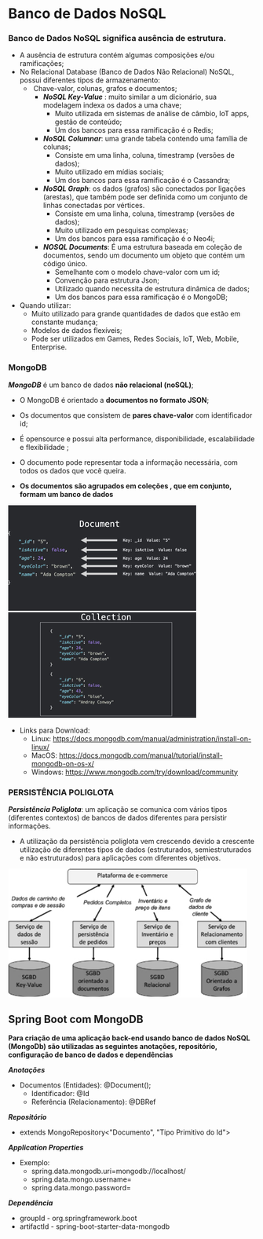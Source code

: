 <h1>Banco de Dados NoSQL</h1>

<h3>Banco de Dados NoSQL significa ausência de estrutura.</h3>

- A ausência de estrutura contém algumas composições e/ou ramificações;
- No Relacional Database (Banco de Dados Não Relacional) NoSQL, possui diferentes tipos de armazenamento:
  - ​	Chave-valor, colunas, grafos e documentos;
    - ***NoSQL Key-Value*** : muito similar a um dicionário, sua modelagem indexa os dados a uma chave;
      - Muito utilizada em sistemas de análise de câmbio, IoT apps, gestão de conteúdo;
      - Um dos bancos para essa ramificação é o Redis;
    - ***NoSQL Columnar***: uma grande tabela contendo uma família de colunas;
      - Consiste em uma linha, coluna, timestramp (versões de dados);
      - Muito utilizado em mídias sociais;
      - Um dos bancos para essa ramificação é o Cassandra;
    - ***NoSQL Graph***:  os dados (grafos) são conectados por ligações (arestas), que também pode ser definida como um conjunto de linhas conectadas por vértices. 
      - Consiste em uma linha, coluna, timestramp (versões de dados);
      - Muito utilizado em pesquisas complexas;
      - Um dos bancos para essa ramificação é o Neo4i;
    - ***NOSQL Documents***: É uma estrutura baseada em coleção de documentos, sendo um documento um objeto que contém um código único.
      - Semelhante com o modelo chave-valor com um id;
      - Convenção para estrutura Json;
      - Utilizado quando necessita de estrutura dinâmica de dados;
      - Um dos bancos para essa ramificação é o MongoDB;
- Quando utilizar:
  - Muito utilizado para grande quantidades de dados que estão em constante mudança;
  - Modelos de dados flexíveis;
  - Pode ser utilizados em Games, Redes Sociais, IoT, Web,  Mobile, Enterprise.



<h3>MongoDB</h3>

***MongoDB*** é um banco de dados **não relacional (noSQL)**;

- O MongoDB é orientado a **documentos no formato JSON**;

- Os documentos que consistem de **pares chave-valor** com identificador id;

- É opensource e possui alta performance, disponibilidade, escalabilidade e flexibilidade ;

- O documento pode representar toda a informação necessária, com
  todos os dados que você queira. 

- **Os documentos são agrupados em coleções , que em conjunto, formam
  um banco de dados**

  

<img src="../imagens/MongoDB-documentos.jpg?raw=true { width= 100px }" alt="Coleções - Agrupamento de Documentos" style="zoom:50%;" /><img src="../imagens/MongoDB-colecao.jpg?raw=true { width= 100px }" alt="Coleções - Agrupamento de Documentos" style="zoom:50%;" />



- Links para Download:
  - Linux: https://docs.mongodb.com/manual/administration/install-on-linux/
  - MacOS: https://docs.mongodb.com/manual/tutorial/install-mongodb-on-os-x/
  - Windows: https://www.mongodb.com/try/download/community



<h3>PERSISTÊNCIA POLIGLOTA</h3>

***Persistência Poliglota***: um aplicação se comunica com vários tipos (diferentes contextos) de bancos de dados diferentes para persistir informações.

- A utilização da persistência poliglota vem crescendo devido a crescente utilização de diferentes tipos de dados (estruturados, semiestruturados e não estruturados) para aplicações com diferentes objetivos.



<img src="../imagens/SBSI20-59-FIG1.jpg?raw=true" alt="Exemplo de um e-commerce utilizando Persistência Poliglota" style="zoom:120%;" />



<h2>Spring Boot com MongoDB</h2>

**Para criação de uma aplicação back-end usando banco de dados NoSQL (MongoDb) são utilizadas as seguintes anotações, repositório, configuração de banco de dados e dependências**  

***Anotações***

- Documentos (Entidades): @Document();
  - Identificador: @Id
  - Referência (Relacionamento): @DBRef

***Repositório***

- extends MongoRepository<"Documento", "Tipo Primitivo do Id">

***Application Properties***

- Exemplo:
  - spring.data.mongodb.uri=mongodb://localhost/
  - spring.data.mongo.username=
  - spring.data.mongo.password=

***Dependência***

- groupId - org.springframework.boot
- artifactId -  spring-boot-starter-data-mongodb

